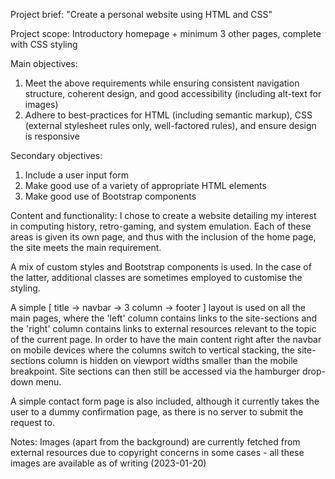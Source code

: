 Project brief: "Create a personal website using HTML and CSS"

Project scope: Introductory homepage + minimum 3 other pages, complete with CSS styling

Main objectives:
1. Meet the above requirements while ensuring consistent navigation structure, coherent design, and good accessibility (including alt-text for images)
2. Adhere to best-practices for HTML (including semantic markup), CSS (external stylesheet rules only, well-factored rules), and ensure design is responsive

Secondary objectives:
1. Include a user input form
2. Make good use of a variety of appropriate HTML elements
3. Make good use of Bootstrap components 

Content and functionality:
I chose to create a website detailing my interest in computing history, retro-gaming, and system emulation.
Each of these areas is given its own page, and thus with the inclusion of the home page, the site meets the main requirement.

A mix of custom styles and Bootstrap components is used. In the case of the latter, additional classes are sometimes employed to customise the styling.

A simple [ title -> navbar -> 3 column -> footer ] layout is used on all the main pages, where the 'left' column contains links to the site-sections and the 'right' column contains links to external resources relevant to the topic of the current page. In order to have the main content right after the navbar on mobile devices where the columns switch to vertical stacking, the site-sections column is hidden on viewport widths smaller than the mobile breakpoint. Site sections can then still be accessed via the hamburger drop-down menu.

A simple contact form page is also included, although it currently takes the user to a dummy confirmation page, as there is no server to submit the request to.

Notes:
Images (apart from the background) are currently fetched from external resources due to copyright concerns in some cases - all these images are available as of writing (2023-01-20)